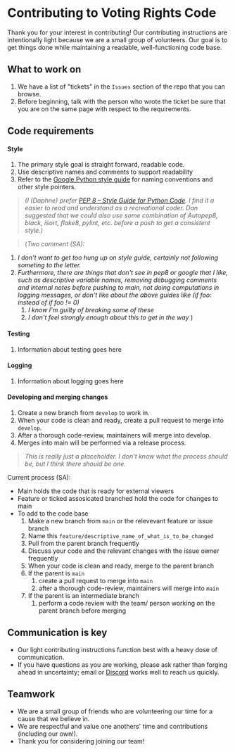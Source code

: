 
# Contributing to Voting Rights Code
Thank you for your interest in contributing!
Our contributing instructions are intentionally light because we are a small group of volunteers. Our goal is to get things done while maintaining a readable, well-functioning code base.

## What to work on 
1. We have a list of "tickets" in the `Issues` section of the repo that you can browse.
2. Before beginning, talk with the person who wrote the ticket be sure that you are  on the same page with respect to the requirements.

## Code requirements
#### Style
1. The primary style goal is straight forward, readable code.
2. Use descriptive names and comments to support readability
2. Refer to the  [Google Python style guide](https://google.github.io/styleguide/pyguide.html) for naming conventions and other style pointers.

> *(I (Daphne) prefer [PEP 8 – Style Guide for Python Code](https://peps.python.org/pep-0008/). I find it a easier to read and understand as a recreational coder. Dan suggested that we could also use some combination of Autopep8, black, isort, flake8, pylint, etc. before a push to get a consistent style.)*

> (*Two comment (SA):*
1. *I don't want to get too hung up on style guide, certainly not following someting to the letter.*
1. *Furthermore, there are things that don't see in pep8 or google that I like, such as descriptive variable names, removing debugging comments and internal notes before pushing to main, not doing computations in logging messages, or don't like about the above guides like (if foo: instead of if foo != 0)* 
    1. *I know I'm guilty of breaking some of these*
    1. *I don't feel strongly enough about this to get in the way*
)
#### Testing
1. Information about testing goes here

#### Logging
1. Information about logging goes here

#### Developing and merging changes
1. Create a new branch from `develop` to work in.
2. When your code is clean and ready, create a pull request to merge into `develop`.
3. After a thorough code-review, maintainers will merge into develop.
4. Merges into main will be performed via a release process.

> *This is really just a placeholder. I don't know what the process should be, but I think there should be one.*

Current process (SA):
* Main holds the code that is ready for external viewers
* Feature or ticked assosicated branched hold the code for changes to main
* To add to the code base
    1. Make a new branch from `main` or the relevevant feature or issue branch
    1. Name this `feature/descriptive_name_of_what_is_to_be_changed`
    1. Pull from the parent branch frequently
    1. Discuss your code and the relevant changes with the issue owner frequently
    1. When your code is clean and ready, merge to the parent branch
    1. If the parent is `main` 
        1. create a pull request to merge into `main`
        1. after a thorough code-review, maintainers will merge into `main`
    1. If the parent is an intermediate branch
        1. perform a code review with the team/ person working on the parent branch before merging

## Communication is key
 - Our light contributing instructions function best with a heavy dose of communication.
 - If you have questions as you are working, please ask rather than forging ahead in uncertainty; email or [Discord](https://discord.com/channels/1106301559811350540/1106302529194688623) works well to reach us quickly.

## Teamwork
- We are a small group of friends who are volunteering our time for a cause that we believe in. 
- We are respectful and value one anothers' time and contributions (including our own!).
- Thank you for considering joining our team!